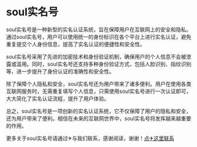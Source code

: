 # soul实名号

soul实名号是一种新型的实名认证系统，旨在保障用户在互联网上的安全和隐私。通过soul实名号，用户可以使用统一的身份标识在各个平台上进行实名认证，避免重复提交个人身份信息，提高了实名认证的便捷性和安全性。

soul实名号采用了先进的加密技术和身份验证机制，确保用户的个人信息不会被泄露或滥用。同时，soul实名号还支持多种身份验证方式，包括人脸识别、指纹识别等，进一步提升了身份认证的准确性和安全性。

除了保障个人隐私和安全，soul实名号还为用户带来了诸多便利。用户在使用各类互联网服务时，无需重复填写个人信息，只需使用soul实名号进行一次认证即可，大大简化了实名认证流程，提升了用户体验。

总之，soul实名号是一项创新的实名认证系统，它不仅保障了用户的隐私和安全，还为用户带来了便利。相信在未来的互联网世界中，soul实名号将发挥越来越重要的作用。

更多关于soul实名号请通过✈与我们联系，感谢阅读，谢谢！[点✈这里联系](https://acc.k02.cc)